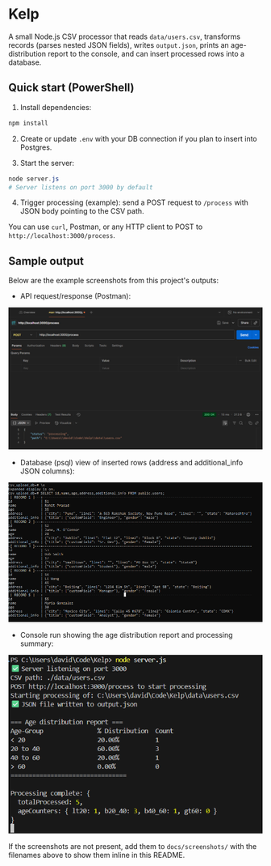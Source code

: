 # Kelp

A small Node.js CSV processor that reads `data/users.csv`, transforms records (parses nested JSON fields), writes `output.json`, prints an age-distribution report to the console, and can insert processed rows into a database.


## Quick start (PowerShell)

1. Install dependencies:

```powershell
npm install
```

2. Create or update `.env` with your DB connection if you plan to insert into Postgres.

3. Start the server:

```powershell
node server.js
# Server listens on port 3000 by default
```

4. Trigger processing (example): send a POST request to `/process` with JSON body pointing to the CSV path. 

You can use `curl`, Postman, or any HTTP client to POST to `http://localhost:3000/process`.

## Sample output
Below are the example screenshots from this project's outputs:

- API request/response (Postman):

![API Request/Response](readmeImage\Postman.png)

- Database (psql) view of inserted rows (address and additional_info JSON columns):

![Database output](readmeImage\Postgres.png)

- Console run showing the age distribution report and processing summary:

![Console output](readmeImage\console.png)

If the screenshots are not present, add them to `docs/screenshots/` with the filenames above to show them inline in this README.

